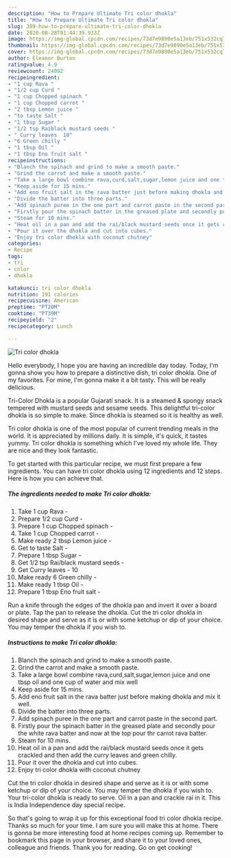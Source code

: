 ```yaml
---
description: "How to Prepare Ultimate Tri color dhokla"
title: "How to Prepare Ultimate Tri color dhokla"
slug: 389-how-to-prepare-ultimate-tri-color-dhokla
date: 2020-08-28T01:44:39.933Z
image: https://img-global.cpcdn.com/recipes/73d7e9890e5a13eb/751x532cq70/tri-color-dhokla-recipe-main-photo.jpg
thumbnail: https://img-global.cpcdn.com/recipes/73d7e9890e5a13eb/751x532cq70/tri-color-dhokla-recipe-main-photo.jpg
cover: https://img-global.cpcdn.com/recipes/73d7e9890e5a13eb/751x532cq70/tri-color-dhokla-recipe-main-photo.jpg
author: Eleanor Burton
ratingvalue: 4.9
reviewcount: 24092
recipeingredient:
- "1 cup Rava "
- "1/2 cup Curd "
- "1 cup Chopped spinach "
- "1 cup Chopped carrot "
- "2 tbsp Lemon juice "
- "to taste Salt "
- "1 tbsp Sugar "
- "1/2 tsp Raiblack mustard seeds "
- " Curry leaves  10"
- "6 Green chilly "
- "1 tbsp Oil "
- "1 tbsp Eno fruit salt "
recipeinstructions:
- "Blanch the spinach and grind to make a smooth paste."
- "Grind the carrot and make a smooth paste."
- "Take a large bowl combine rava,curd,salt,sugar,lemon juice and one tbsp oil and one cup of water and mix well"
- "Keep aside for 15 mins."
- "Add eno fruit salt in the rava batter just before making dhokla and mix it well."
- "Divide the batter into three parts."
- "Add spinach puree in the one part and carrot paste in the second part."
- "Firstly pour the spinach batter in the greased plate and secondly pour the white rava batter and now at the top pour thr carrot rava batter."
- "Steam for 10 mins."
- "Heat oil in a pan and add the rai/black mustard seeds once it gets crackled and then add the curry leaves and green chilly."
- "Pour it over the dhokla and cut into cubes."
- "Enjoy tri color dhokla with coconut chutney"
categories:
- Recipe
tags:
- tri
- color
- dhokla

katakunci: tri color dhokla 
nutrition: 191 calories
recipecuisine: American
preptime: "PT20M"
cooktime: "PT39M"
recipeyield: "2"
recipecategory: Lunch

---
```



![Tri color dhokla](https://img-global.cpcdn.com/recipes/73d7e9890e5a13eb/751x532cq70/tri-color-dhokla-recipe-main-photo.jpg)

Hello everybody, I hope you are having an incredible day today. Today, I'm gonna show you how to prepare a distinctive dish, tri color dhokla. One of my favorites. For mine, I'm gonna make it a bit tasty. This will be really delicious.

Tri-Color Dhokla is a popular Gujarati snack. It is a steamed &amp; spongy snack tempered with mustard seeds and sesame seeds. This delightful tri-color dhokla is so simple to make. Since dhokla is steamed so it is healthy as well.

Tri color dhokla is one of the most popular of current trending meals in the world. It is appreciated by millions daily. It is simple, it's quick, it tastes yummy. Tri color dhokla is something which I've loved my whole life. They are nice and they look fantastic.


To get started with this particular recipe, we must first prepare a few ingredients. You can have tri color dhokla using 12 ingredients and 12 steps. Here is how you can achieve that.

<!--inarticleads1-->

##### The ingredients needed to make Tri color dhokla:

1. Take 1 cup Rava -
1. Prepare 1/2 cup Curd -
1. Prepare 1 cup Chopped spinach -
1. Take 1 cup Chopped carrot -
1. Make ready 2 tbsp Lemon juice -
1. Get to taste Salt -
1. Prepare 1 tbsp Sugar -
1. Get 1/2 tsp Rai/black mustard seeds -
1. Get  Curry leaves - 10
1. Make ready 6 Green chilly -
1. Make ready 1 tbsp Oil -
1. Prepare 1 tbsp Eno fruit salt -


Run a knife through the edges of the dhokla pan and invert it over a board or plate. Tap the pan to release the dhokla. Cut the tri color dhokla in desired shape and serve as it is or with some ketchup or dip of your choice. You may temper the dhokla if you wish to. 

<!--inarticleads2-->

##### Instructions to make Tri color dhokla:

1. Blanch the spinach and grind to make a smooth paste.
1. Grind the carrot and make a smooth paste.
1. Take a large bowl combine rava,curd,salt,sugar,lemon juice and one tbsp oil and one cup of water and mix well
1. Keep aside for 15 mins.
1. Add eno fruit salt in the rava batter just before making dhokla and mix it well.
1. Divide the batter into three parts.
1. Add spinach puree in the one part and carrot paste in the second part.
1. Firstly pour the spinach batter in the greased plate and secondly pour the white rava batter and now at the top pour thr carrot rava batter.
1. Steam for 10 mins.
1. Heat oil in a pan and add the rai/black mustard seeds once it gets crackled and then add the curry leaves and green chilly.
1. Pour it over the dhokla and cut into cubes.
1. Enjoy tri color dhokla with coconut chutney


Cut the tri color dhokla in desired shape and serve as it is or with some ketchup or dip of your choice. You may temper the dhokla if you wish to. Your tri-color dhokla is ready to serve. Oil in a pan and crackle rai in it. This is India Independence day special recipe. 

So that's going to wrap it up for this exceptional food tri color dhokla recipe. Thanks so much for your time. I am sure you will make this at home. There is gonna be more interesting food at home recipes coming up. Remember to bookmark this page in your browser, and share it to your loved ones, colleague and friends. Thank you for reading. Go on get cooking!
